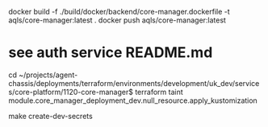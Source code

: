 docker build -f ./build/docker/backend/core-manager.dockerfile -t aqls/core-manager:latest .
docker push aqls/core-manager:latest 

# see auth service README.md

cd ~/projects/agent-chassis/deployments/terraform/environments/development/uk_dev/services/core-platform/1120-core-manager$ 
terraform taint module.core_manager_deployment_dev.null_resource.apply_kustomization

make create-dev-secrets
